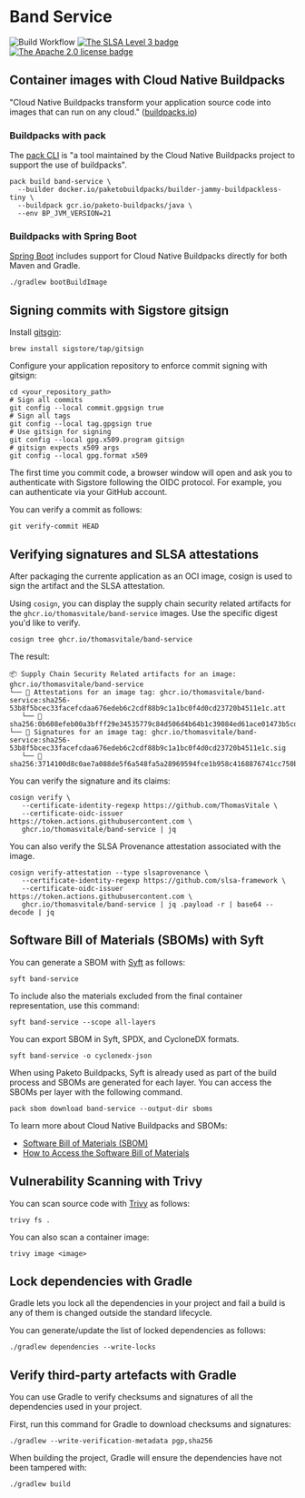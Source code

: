 # Band Service

![Build Workflow](https://github.com/thomasvitale/band-service/actions/workflows/commit.stage.yml/badge.svg)
[![The SLSA Level 3 badge](https://slsa.dev/images/gh-badge-level3.svg)](https://slsa.dev/spec/v1.0/levels)
[![The Apache 2.0 license badge](https://img.shields.io/badge/License-Apache_2.0-blue.svg)](https://opensource.org/licenses/Apache-2.0)

## Container images with Cloud Native Buildpacks

"Cloud Native Buildpacks transform your application source code into images that can run on any cloud." ([buildpacks.io](https://buildpacks.io))

### Buildpacks with pack

The [pack CLI](https://buildpacks.io/docs/tools/pack/) is "a tool maintained by the Cloud Native Buildpacks project to support the use of buildpacks".

```shell
pack build band-service \
  --builder docker.io/paketobuildpacks/builder-jammy-buildpackless-tiny \
  --buildpack gcr.io/paketo-buildpacks/java \
  --env BP_JVM_VERSION=21
```

### Buildpacks with Spring Boot

[Spring Boot](https://docs.spring.io/spring-boot/docs/current/reference/html/container-images.html#container-images.buildpacks) includes support for Cloud Native Buildpacks directly for both Maven and Gradle.

```shell
./gradlew bootBuildImage
```

## Signing commits with Sigstore gitsign

Install [gitsgin](https://github.com/sigstore/gitsign):

```shell
brew install sigstore/tap/gitsign
```

Configure your application repository to enforce commit signing with gitsign:

```shell
cd <your_repository_path>
# Sign all commits
git config --local commit.gpgsign true
# Sign all tags
git config --local tag.gpgsign true
# Use gitsign for signing
git config --local gpg.x509.program gitsign
# gitsign expects x509 args
git config --local gpg.format x509
```

The first time you commit code, a browser window will open and ask you to authenticate with Sigstore following the OIDC protocol. For example, you can authenticate via your GitHub account.

You can verify a commit as follows:

```shell
git verify-commit HEAD
```

## Verifying signatures and SLSA attestations

After packaging the currente application as an OCI image, cosign is used to sign the artifact and the SLSA attestation.

Using `cosign`, you can display the supply chain security related artifacts for the `ghcr.io/thomasvitale/band-service` images. Use the specific digest you'd like to verify.

```shell
cosign tree ghcr.io/thomasvitale/band-service
```

The result:

```shell
📦 Supply Chain Security Related artifacts for an image: ghcr.io/thomasvitale/band-service
└── 💾 Attestations for an image tag: ghcr.io/thomasvitale/band-service:sha256-53b8f5bcec33facefcdaa676edeb6c2cdf88b9c1a1bc0f4d0cd23720b4511e1c.att
   └── 🍒 sha256:0b608efeb00a3bfff29e34535779c84d506d4b64b1c39084ed61ace01473b5cd
└── 🔐 Signatures for an image tag: ghcr.io/thomasvitale/band-service:sha256-53b8f5bcec33facefcdaa676edeb6c2cdf88b9c1a1bc0f4d0cd23720b4511e1c.sig
   └── 🍒 sha256:3714100d8c0ae7a088de5f6a548fa5a28969594fce1b958c4168876741cc750b
```

You can verify the signature and its claims:

```shell
cosign verify \
   --certificate-identity-regexp https://github.com/ThomasVitale \
   --certificate-oidc-issuer https://token.actions.githubusercontent.com \
   ghcr.io/thomasvitale/band-service | jq
```

You can also verify the SLSA Provenance attestation associated with the image.

```shell
cosign verify-attestation --type slsaprovenance \
   --certificate-identity-regexp https://github.com/slsa-framework \
   --certificate-oidc-issuer https://token.actions.githubusercontent.com \
   ghcr.io/thomasvitale/band-service | jq .payload -r | base64 --decode | jq
```

## Software Bill of Materials (SBOMs) with Syft

You can generate a SBOM with [Syft](https://github.com/anchore/syft) as follows:

```shell
syft band-service
```

To include also the materials excluded from the final container representation, use this command:

```shell
syft band-service --scope all-layers
```

You can export SBOM in Syft, SPDX, and CycloneDX formats.

```shell
syft band-service -o cyclonedx-json
```

When using Paketo Buildpacks, Syft is already used as part of the build process and SBOMs are generated for each layer. You can access the SBOMs per layer with the following command.

```shell
pack sbom download band-service --output-dir sboms
```

To learn more about Cloud Native Buildpacks and SBOMs:

* [Software Bill of Materials (SBOM)](https://paketo.io/docs/concepts/sbom/)
* [How to Access the Software Bill of Materials](https://paketo.io/docs/howto/sbom/)

## Vulnerability Scanning with Trivy

You can scan source code with [Trivy](https://trivy.dev) as follows:

```shell
trivy fs .
```

You can also scan a container image:

```shell
trivy image <image>
```

## Lock dependencies with Gradle

Gradle lets you lock all the dependencies in your project and fail a build is any of them is changed outside the standard lifecycle.

You can generate/update the list of locked dependencies as follows:

```shell
./gradlew dependencies --write-locks
```

## Verify third-party artefacts with Gradle

You can use Gradle to verify checksums and signatures of all the dependencies used in your project.

First, run this command for Gradle to download checksums and signatures:

```shell
./gradlew --write-verification-metadata pgp,sha256
```

When building the project, Gradle will ensure the dependencies have not been tampered with:

```shell
./gradlew build
```
